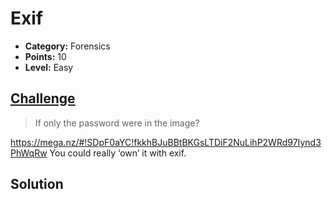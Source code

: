 # Exif

* **Category:** Forensics
* **Points:** 10
* **Level:** Easy

## [Challenge](https://ctflearn.com/challenge/303)

> If only the password were in the image?  

https://mega.nz/#!SDpF0aYC!fkkhBJuBBtBKGsLTDiF2NuLihP2WRd97Iynd3PhWqRw You could really ‘own’ it with exif.

## Solution


